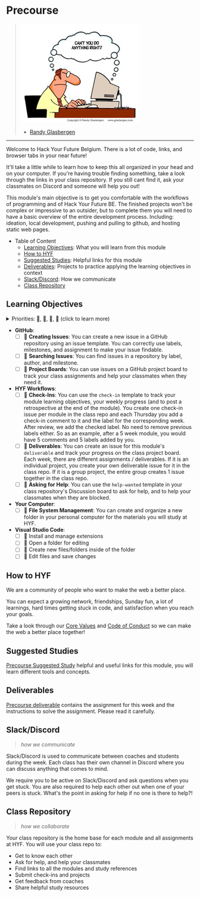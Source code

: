 # Precourse

> ![miscommunication](./assets/cant-you-do-anything-right.jpeg)
>
> - [Randy Glasbergen](https://www.glasbergen.com/)

---

Welcome to Hack Your Future Belgium. There is a lot of code, links, and browser tabs in your near future!

It'll take a little while to learn how to keep this all organized in your head and on your computer. If you're having trouble finding something, take a look through the links in your class repository. If you still cant find it, ask your classmates on Discord and someone will help you out!

This module's main objective is to get you comfortable with the workflows of programming and of Hack Your Future BE. The finished projects won't be complex or impressive to an outsider, but to complete them you will need to have a basic overview of the entire development process. Including: ideation, local development, pushing and pulling to github, and hosting static web pages.

<!-- Table of content -->

- Table of Content
  - [Learning Objectives](#learning-objectives): What you will learn from this module
  - [How to HYF](#how-to-hyf)
  - [Suggested Studies](#suggested-studies): Helpful links for this module
  - [Deliverables](#deliverables): Projects to practice applying the learning objectives in context
  - [Slack/Discord](#slackdiscord): How we communicate
  - [Class Repository](#class-repository)

## Learning Objectives

<details>
<summary>Priorities: 🥚, 🐣, 🐥, 🐔 (click to learn more)</summary>
<br>

There is a lot to learn in this module. If you can't master all the material
at once, that's expected! Anything you don't master now will always be waiting
for you to review when you need it. These 4 emoji's will help you prioritize
your study time and to measure your progress:

- 🥚: Understanding this material is required, it covers the base skills you'll
  need for this module and the next. You do not need to finish all of them but
  should feel comfortable that you could with enough time.
- 🐣: You have started all of these exercises and feel you could complete them
  all if you just had more time. It may not be easy for you but with effort you
  can make it through.
- 🐥: You have studied the examples and started some exercises if you had time.
  You should have a big-picture understanding of these concepts/skills, but may
  not be confident completing the exercises.
- 🐔: These concepts or skills are not necessary but are related to this module.
  If you are finished with 🥚, 🐣 and 🐥 you can use the 🐔 exercises to push
  yourself without getting distracted from the module's main objectives.

---

</details>

- **GitHub**:
  - [ ] 🥚 **Creating Issues**: You can create a new issue in a GitHub repository using an issue template. You can correctly use labels, milestones, and assignment to make your issue findable.
  - [ ] 🥚 **Searching Issues**: You can find issues in a repository by label, author, and milestone.
  - [ ] 🥚 **Project Boards**: You can use issues on a GitHub project board to track your class assignments and help your classmates when they need it.
- **HYF Workflows**:
  - [ ] 🥚 **Check-Ins**: You can use the `check-in` template to track your module learning objectives, your weekly progress (and to post a retrospective at the end of the module). You create one check-in issue per module in the class repo and each Thursday you add a check-in comment to it and the label for the corresponding week. After review, we add the checked label. No need to remove previous labels either. So as an example, after a 5 week module, you would have 5 comments and 5 labels added by you.
  - [ ] 🥚 **Deliverables**: You can create an issue for this module's `deliverable` and track your progress on the class project board. Each week, there are different assignments / deliverables. If it is an individual project, you create your own deliverable issue for it in the class repo. If it is a group project, the entire group creates 1 issue together in the class repo.
  - [ ] 🥚 **Asking for Help**: You can use the `help-wanted` template in your class repository's Discussion board to ask for help, and to help your classmates when they are blocked.
- **Your Computer**:
  - [ ] 🥚 **File System Management**: You can create and organize a new folder in your personal computer for the materials you will study at HYF.
- **Visual Studio Code**:
  - [ ] 🥚 Install and manage extensions
  - [ ] 🥚 Open a folder for editing
  - [ ] 🥚 Create new files/folders inside of the folder
  - [ ] 🥚 Edit files and save changes

## How to HYF

We are a community of people who want to make the web a better place.

You can expect a growing network, friendships, Sunday fun, a lot of learnings, hard times getting stuck in code, and satisfaction when you reach your goals.

Take a look through our [Core Values](https://home.hackyourfuture.be/core-values) and [Code of Conduct](https://home.hackyourfuture.be/code-of-conduct) so we can make the web a better place together!

## Suggested Studies

[Precourse Suggested Study](./suggested-study.md) helpful and useful links for this module, you will learn different tools and concepts.

## Deliverables

[Precourse deliverable](./deliverables.md) contains the assignment for this week and the instructions to solve the assignment. Please read it carefully.

## Slack/Discord

> _how we communicate_

Slack/Discord is used to communicate between coaches and students during the week. Each class has their own channel in Discord where you can discuss anything that comes to mind.

We require you to be active on Slack/Discord and ask questions when you get stuck. You are also required to help each other out when one of your peers is stuck. What's the point in asking for help if no one is there to help?!

## Class Repository

> _how we collaborate_

Your class repository is the home base for each module and all assignments at HYF. You will use your class repo to:

- Get to know each other
- Ask for help, and help your classmates
- Find links to all the modules and study references
- Submit check-ins and projects
- Get feedback from coaches
- Share helpful study resources
